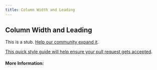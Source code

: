 ```yaml
---
title: Column Width and Leading
---
```


## Column Width and Leading

This is a stub. [Help our community expand it](https://github.com/freecodecamp/guides/tree/master/src/pages/articles/design/typography/column-width-and-leading/index.md).

[This quick style guide will help ensure your pull request gets accepted](https://github.com/freeCodeCamp/guides/blob/master/README.md).

<!-- The article goes here, in GitHub-flavored Markdown. Feel free to add YouTube videos, images, and CodePen/JSBin embeds  -->

#### More Information:
<!-- Please add any articles you think might be helpful to read before writing the article -->


